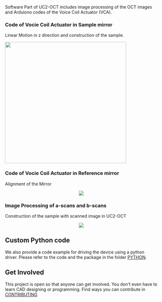 
Software Part of UC2-OCT includes image processing of the OCT images and Arduiono codes of the Voice Coil Actuator (VCA).

### Code of Vocie Coil Actuator in Sample mirror

Linear Motion in z direction and construction of the sample.

<p align="left">
<a href="#logo" name="logo"><img src="" width="400"></a>
</p>

### Code of Vocie Coil Actuator in Reference mirror

Alignment of the Mirror

<p align="center">
<a href="#logo" name="logo"><img src="./IMAGES/"></a>
</p>

### Image Processing of a-scans and b-scans

Construction of the sample with scanned image in UC2-OCT

<p align="center">
<a href="#logo" name="logo"><img src="./IMAGES/"></a>
</p>

## Custom Python code
We also provide a code example for driving the device using a python driver. Please refer to the code and the package in the folder [PYTHON](./PYTHON).


## Get Involved

This project is open so that anyone can get involved. You don't even have to learn CAD designing or programming. Find ways you can contribute in  [CONTRIBUTING](https://github.com/openUC2/UC2-GIT/blob/master/CONTRIBUTING.md)
